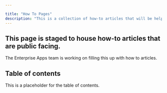 ```yaml
---

title: "How To Pages"
description: "This is a collection of how-to articles that will be helpful to accomplish common tasks."
---
```


<link rel="stylesheet" type="text/css" href="/stylesheets/biztech.css" />

## This page is staged to house how-to articles that are public facing.

The Enterprise Apps team is working on filling this up with how to articles.

## Table of contents

This is a placeholder for the table of contents.